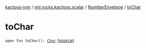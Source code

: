 [kactoos-jvm](../../index.md) / [nnl.rocks.kactoos.scalar](../index.md) / [NumberEnvelope](index.md) / [toChar](.)

# toChar

`open fun toChar(): `[`Char`](https://kotlinlang.org/api/latest/jvm/stdlib/kotlin/-char/index.html) [(source)](https://github.com/neonailol/kactoos/blob/master/kactoos-jvm/src/main/kotlin/nnl/rocks/kactoos/scalar/NumberEnvelope.kt#L25)
